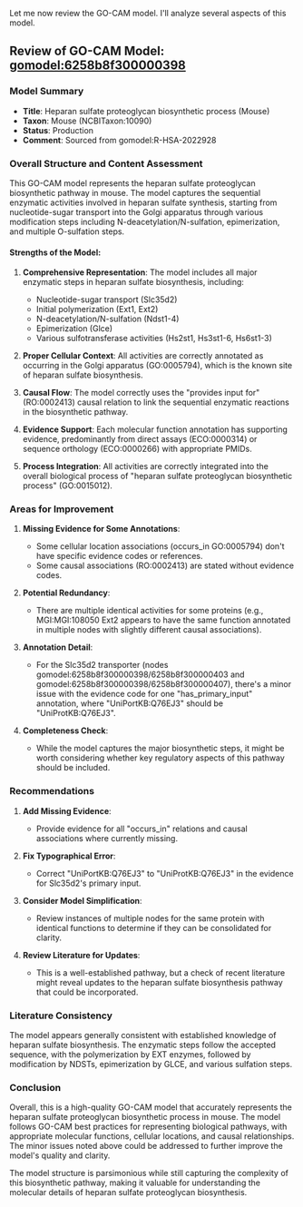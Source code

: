 Let me now review the GO-CAM model. I'll analyze several aspects of this model.

## Review of GO-CAM Model: [gomodel:6258b8f300000398](https://bioregistry.io/go.model:6258b8f300000398)

### Model Summary
- **Title**: Heparan sulfate proteoglycan biosynthetic process (Mouse)
- **Taxon**: Mouse (NCBITaxon:10090)
- **Status**: Production
- **Comment**: Sourced from gomodel:R-HSA-2022928

### Overall Structure and Content Assessment

This GO-CAM model represents the heparan sulfate proteoglycan biosynthetic pathway in mouse. The model captures the sequential enzymatic activities involved in heparan sulfate synthesis, starting from nucleotide-sugar transport into the Golgi apparatus through various modification steps including N-deacetylation/N-sulfation, epimerization, and multiple O-sulfation steps.

#### Strengths of the Model:

1. **Comprehensive Representation**: The model includes all major enzymatic steps in heparan sulfate biosynthesis, including:
   - Nucleotide-sugar transport (Slc35d2)
   - Initial polymerization (Ext1, Ext2)
   - N-deacetylation/N-sulfation (Ndst1-4)
   - Epimerization (Glce)
   - Various sulfotransferase activities (Hs2st1, Hs3st1-6, Hs6st1-3)

2. **Proper Cellular Context**: All activities are correctly annotated as occurring in the Golgi apparatus (GO:0005794), which is the known site of heparan sulfate biosynthesis.

3. **Causal Flow**: The model correctly uses the "provides input for" (RO:0002413) causal relation to link the sequential enzymatic reactions in the biosynthetic pathway.

4. **Evidence Support**: Each molecular function annotation has supporting evidence, predominantly from direct assays (ECO:0000314) or sequence orthology (ECO:0000266) with appropriate PMIDs.

5. **Process Integration**: All activities are correctly integrated into the overall biological process of "heparan sulfate proteoglycan biosynthetic process" (GO:0015012).

### Areas for Improvement

1. **Missing Evidence for Some Annotations**:
   - Some cellular location associations (occurs_in GO:0005794) don't have specific evidence codes or references.
   - Some causal associations (RO:0002413) are stated without evidence codes.

2. **Potential Redundancy**:
   - There are multiple identical activities for some proteins (e.g., MGI:MGI:108050 Ext2 appears to have the same function annotated in multiple nodes with slightly different causal associations).

3. **Annotation Detail**:
   - For the Slc35d2 transporter (nodes gomodel:6258b8f300000398/6258b8f300000403 and gomodel:6258b8f300000398/6258b8f300000407), there's a minor issue with the evidence code for one "has_primary_input" annotation, where "UniPortKB:Q76EJ3" should be "UniProtKB:Q76EJ3".

4. **Completeness Check**:
   - While the model captures the major biosynthetic steps, it might be worth considering whether key regulatory aspects of this pathway should be included.

### Recommendations

1. **Add Missing Evidence**:
   - Provide evidence for all "occurs_in" relations and causal associations where currently missing.

2. **Fix Typographical Error**:
   - Correct "UniPortKB:Q76EJ3" to "UniProtKB:Q76EJ3" in the evidence for Slc35d2's primary input.

3. **Consider Model Simplification**:
   - Review instances of multiple nodes for the same protein with identical functions to determine if they can be consolidated for clarity.

4. **Review Literature for Updates**:
   - This is a well-established pathway, but a check of recent literature might reveal updates to the heparan sulfate biosynthesis pathway that could be incorporated.

### Literature Consistency

The model appears generally consistent with established knowledge of heparan sulfate biosynthesis. The enzymatic steps follow the accepted sequence, with the polymerization by EXT enzymes, followed by modification by NDSTs, epimerization by GLCE, and various sulfation steps.

### Conclusion

Overall, this is a high-quality GO-CAM model that accurately represents the heparan sulfate proteoglycan biosynthetic process in mouse. The model follows GO-CAM best practices for representing biological pathways, with appropriate molecular functions, cellular locations, and causal relationships. The minor issues noted above could be addressed to further improve the model's quality and clarity.

The model structure is parsimonious while still capturing the complexity of this biosynthetic pathway, making it valuable for understanding the molecular details of heparan sulfate proteoglycan biosynthesis.